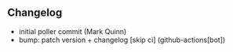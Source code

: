 ## Changelog

- initial poller commit (Mark Quinn)
- bump: patch version + changelog [skip ci] (github-actions[bot])